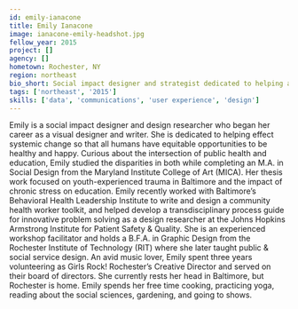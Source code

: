 ```yaml
---
id: emily-ianacone
title: Emily Ianacone
image: ianacone-emily-headshot.jpg
fellow_year: 2015
project: []
agency: []
hometown: Rochester, NY
region: northeast
bio_short: Social impact designer and strategist dedicated to helping achieve health equity. MICA & RIT alum.
tags: ['northeast', '2015']
skills: ['data', 'communications', 'user experience', 'design']
---
```


Emily is a social impact designer and design researcher who began her career as a visual designer and writer. She is dedicated to helping effect systemic change so that all humans have equitable opportunities to be healthy and happy. Curious about the intersection of public health and education, Emily studied the disparities in both while completing an M.A. in Social Design from the Maryland Institute College of Art (MICA). Her thesis work focused on youth-experienced trauma in Baltimore and the impact of chronic stress on education.
Emily recently worked with Baltimore’s Behavioral Health Leadership Institute to write and design a community health worker toolkit, and helped develop a transdisciplinary process guide for innovative problem solving as a design researcher at the Johns Hopkins Armstrong Institute for Patient Safety & Quality. She is an experienced workshop facilitator and holds a B.F.A. in Graphic Design from the Rochester Institute of Technology (RIT) where she later taught public & social service design. An avid music lover, Emily spent three years volunteering as Girls Rock! Rochester’s Creative Director and served on their board of directors. She currently rests her head in Baltimore, but Rochester is home. Emily spends her free time cooking, practicing yoga, reading about the social sciences, gardening, and going to shows.
